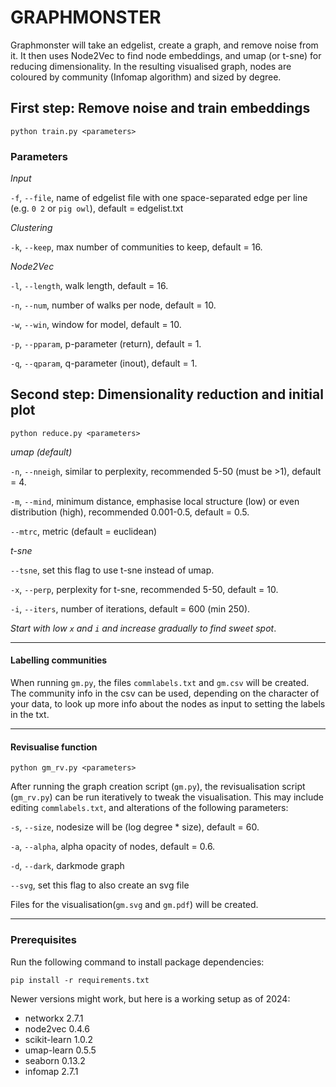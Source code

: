 # GRAPHMONSTER

Graphmonster will take an edgelist, create a graph, and remove noise from it. It then uses Node2Vec to find node embeddings, and umap (or t-sne) for reducing dimensionality. In the resulting visualised graph, nodes are coloured by community (Infomap algorithm) and sized by degree.

## First step: Remove noise and train embeddings

```
python train.py <parameters>
```

### Parameters
_Input_

`-f`, `--file`, name of edgelist file with one space-separated edge per line (e.g. `0 2` or `pig owl`), default = edgelist.txt

_Clustering_

`-k`, `--keep`, max number of communities to keep, default = 16.

_Node2Vec_

`-l`, `--length`, walk length, default = 16. 

`-n`, `--num`, number of walks per node, default = 10.

`-w`, `--win`, window for model, default = 10.

`-p`, `--pparam`, p-parameter (return), default = 1.

`-q`, `--qparam`, q-parameter (inout), default = 1.

## Second step: Dimensionality reduction and initial plot

```
python reduce.py <parameters>
```

_umap (default)_

`-n`, `--nneigh`, similar to perplexity, recommended 5-50 (must be >1), default = 4.

`-m`, `--mind`, minimum distance, emphasise local structure (low) or even distribution (high), recommended 0.001-0.5, default = 0.5.

`--mtrc`, metric (default = euclidean)

_t-sne_

`--tsne`, set this flag to use t-sne instead of umap.

`-x`, `--perp`, perplexity for t-sne, recommended 5-50, default = 10.

`-i`, `--iters`, number of iterations, default = 600 (min 250).

_Start with low `x` and `i` and increase gradually to find sweet spot_.

---

#### Labelling communities

When running `gm.py`, the files `commlabels.txt` and `gm.csv` will be created. The community info in the csv can be used, depending on the character of your data, to look up more info about the nodes as input to setting the labels in the txt.


---

#### Revisualise function

```
python gm_rv.py <parameters>
```

After running the graph creation script (`gm.py`), the revisualisation script (`gm_rv.py`) can be run iteratively to tweak the visualisation. This may include editing `commlabels.txt`, and alterations of the following parameters:

`-s`, `--size`, nodesize will be (log degree * size), default = 60.

`-a`, `--alpha`, alpha opacity of nodes, default = 0.6.

`-d`, `--dark`, darkmode graph

`--svg`, set this flag to also create an svg file



Files for the visualisation(`gm.svg` and `gm.pdf`) will be created.

---

### Prerequisites

Run the following command to install package dependencies:

```
pip install -r requirements.txt
```
Newer versions might work, but here is a working setup as of 2024:
- networkx 2.7.1
- node2vec 0.4.6
- scikit-learn 1.0.2
- umap-learn 0.5.5
- seaborn 0.13.2
- infomap 2.7.1
